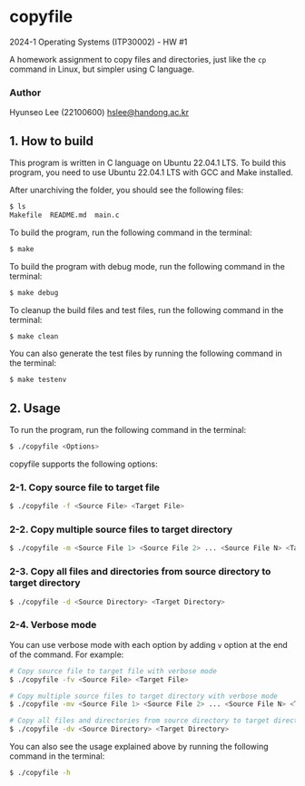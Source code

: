 # copyfile
2024-1 Operating Systems (ITP30002) - HW #1

A homework assignment to copy files and directories, just like the `cp` command in Linux, but simpler using C language.

### Author
Hyunseo Lee (22100600) <hslee@handong.ac.kr>

## 1. How to build
This program is written in C language on Ubuntu 22.04.1 LTS. To build this program, you need to use Ubuntu 22.04.1 LTS with GCC and Make installed.

After unarchiving the folder, you should see the following files:
```bash
$ ls
Makefile  README.md  main.c
```

To build the program, run the following command in the terminal:
```bash
$ make
```

To build the program with debug mode, run the following command in the terminal:
```bash
$ make debug
```

To cleanup the build files and test files, run the following command in the terminal:
```bash
$ make clean
```

You can also generate the test files by running the following command in the terminal:
```bash
$ make testenv
```

## 2. Usage
To run the program, run the following command in the terminal:
```bash
$ ./copyfile <Options>
```

copyfile supports the following options:

### 2-1. Copy source file to target file
```bash
$ ./copyfile -f <Source File> <Target File>
```

### 2-2. Copy multiple source files to target directory
```bash
$ ./copyfile -m <Source File 1> <Source File 2> ... <Source File N> <Target Directory>
```

### 2-3. Copy all files and directories from source directory to target directory
```bash
$ ./copyfile -d <Source Directory> <Target Directory>
```

### 2-4. Verbose mode
You can use verbose mode with each option by adding `v` option at the end of the command. For example:
```bash
# Copy source file to target file with verbose mode
$ ./copyfile -fv <Source File> <Target File>

# Copy multiple source files to target directory with verbose mode
$ ./copyfile -mv <Source File 1> <Source File 2> ... <Source File N> <Target Directory>

# Copy all files and directories from source directory to target directory with verbose mode
$ ./copyfile -dv <Source Directory> <Target Directory>
```

You can also see the usage explained above by running the following command in the terminal:
```bash
$ ./copyfile -h
```